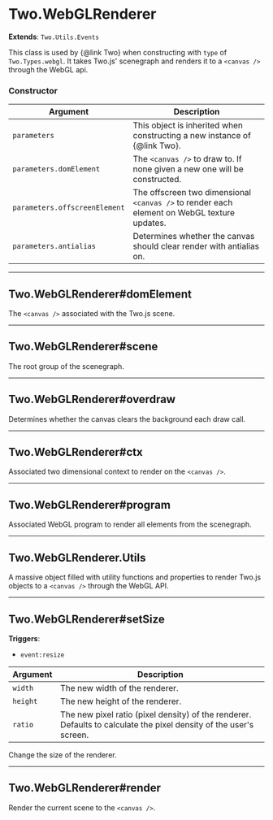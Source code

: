 # Two.WebGLRenderer


__Extends__: `Two.Utils.Events`


This class is used by {@link Two} when constructing with `type` of `Two.Types.webgl`. It takes Two.js' scenegraph and renders it to a `<canvas />` through the WebGL api.


### Constructor


| Argument | Description |
| ---- | ----------- |
| `parameters` | This object is inherited when constructing a new instance of {@link Two}. |
| `parameters.domElement` | The `<canvas />` to draw to. If none given a new one will be constructed. |
| `parameters.offscreenElement` | The offscreen two dimensional `<canvas />` to render each element on WebGL texture updates. |
| `parameters.antialias` | Determines whether the canvas should clear render with antialias on. |



---

## Two.WebGLRenderer#domElement






The `<canvas />` associated with the Two.js scene.











---

## Two.WebGLRenderer#scene






The root group of the scenegraph.











---

## Two.WebGLRenderer#overdraw






Determines whether the canvas clears the background each draw call.











---

## Two.WebGLRenderer#ctx






Associated two dimensional context to render on the `<canvas />`.











---

## Two.WebGLRenderer#program






Associated WebGL program to render all elements from the scenegraph.











---

## Two.WebGLRenderer.Utils






A massive object filled with utility functions and properties to render Two.js objects to a `<canvas />` through the WebGL API.











---

## Two.WebGLRenderer#setSize




__Triggers__:

+ `event:resize`






| Argument | Description |
| ---- | ----------- |
| `width` | The new width of the renderer. |
| `height` | The new height of the renderer. |
| `ratio` | The new pixel ratio (pixel density) of the renderer. Defaults to calculate the pixel density of the user's screen. |


Change the size of the renderer.





---

## Two.WebGLRenderer#render










Render the current scene to the `<canvas />`.




